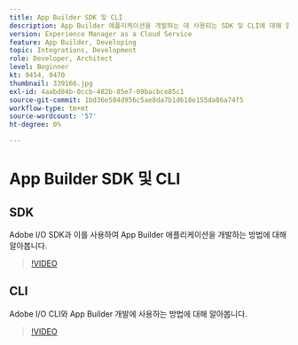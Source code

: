 ```yaml
---
title: App Builder SDK 및 CLI
description: App Builder 애플리케이션을 개발하는 데 사용되는 SDK 및 CLI에 대해 알아봅니다.
version: Experience Manager as a Cloud Service
feature: App Builder, Developing
topic: Integrations, Development
role: Developer, Architect
level: Beginner
kt: 9454, 9470
thumbnail: 339166.jpg
exl-id: 4aabd84b-0ccb-482b-85e7-09bacbce85c1
source-git-commit: 1bd36e584d956c5ae8da7b1d618e155da86a74f5
workflow-type: tm+mt
source-wordcount: '57'
ht-degree: 0%

---
```


# App Builder SDK 및 CLI

## SDK

Adobe I/O SDK과 이를 사용하여 App Builder 애플리케이션을 개발하는 방법에 대해 알아봅니다.

>[!VIDEO](https://video.tv.adobe.com/v/339166/?quality=12&learn=on)

## CLI

Adobe I/O CLI와 App Builder 개발에 사용하는 방법에 대해 알아봅니다.

>[!VIDEO](https://video.tv.adobe.com/v/339167/?quality=12&learn=on)
